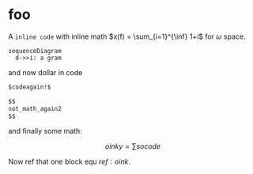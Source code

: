 # foo

A `inline code` with inline math $x(f) = \sum_{i=1}^{\inf} 1+i$ for $\omega$ space.

```mermaid
sequenceDiagram
  d->>i: a gram
```

and now dollar in code

```md
$codeagain!$

$$
not_math_again2
$$
```

and finally some math:

$$oink
y = \sum socode
$$

Now ref that one block equ $ref:oink$.
